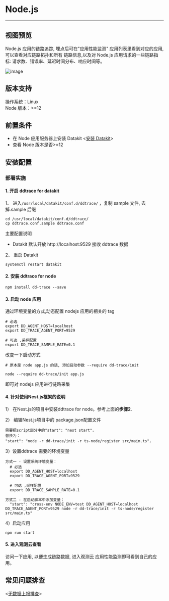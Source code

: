 
# Node.js
---

## 视图预览

Node.js 应用的链路追踪, 埋点后可在"应用性能监测" 应用列表里看到对应的应用,可以查看对应链路拓扑和所有 链路信息,以及对 Node.js 应用请求的一些链路指标: 请求数、错误率、延迟时间分布、响应时间等。

![image](imgs/input-ddtrace-nodejs-1.png)

## 版本支持

操作系统：Linux <br />Node 版本：>=12

## 前置条件

- 在 Node 应用服务器上安装 Datakit <[安装 Datakit](../datakit/datakit-install.md)>
- 查看 Node 版本是否>=12 

## 安装配置

### 部署实施

#### 1. 开启 ddtrace for datakit 

 1、 进入`/usr/local/datakit/conf.d/ddtrace/` ，复制 sample 文件, 去掉.sample 后缀

```
cd /usr/local/datakit/conf.d/ddtrace/
cp ddtrace.conf.sample ddtrace.conf
```
主要配置说明

-  Datakit 默认开放 http://localhost:9529 接收 ddtrace 数据

2、 重启 Datakit 

```
systemctl restart datakit
```

#### 2. 安装 ddtrace for node 

```
npm install dd-trace --save
```


#### 3. 启动 node 应用

通过环境变量的方式,动态配置 nodejs 应用的相关的 tag

```
# 必选
export DD_AGENT_HOST=localhost
export DD_TRACE_AGENT_PORT=9529

# 可选 ,采样配置
export DD_TRACE_SAMPLE_RATE=0.1
```

改变一下启动方式

```
# 原本是 node app.js 的话, 添加启动参数 --require dd-trace/init

node --require dd-trace/init app.js
```

即可对 nodejs 应用进行链路采集

#### 4. 针对使用Nest.js框架的说明

1） 在Nest.js的项目中安装ddtrace for node。参考上面的**步骤2**.

2） 编辑Nest.js项目中的 package.json配置文件
```
需要把script部分中的"start": "nest start"，
替换为：
"start": "node -r dd-trace/init -r ts-node/register src/main.ts"，
```
3）设置ddtrace 需要的环境变量
```
方式一 - 设置系统环境变量：
  # 必选
  export DD_AGENT_HOST=localhost
  export DD_TRACE_AGENT_PORT=9529

  # 可选 ,采样配置
  export DD_TRACE_SAMPLE_RATE=0.1
  
方式二 - 在启动脚本中添加变量：
  "start": "cross-env NODE_ENV=test DD_AGENT_HOST=localhost DD_TRACE_AGENT_PORT=9529 node -r dd-trace/init -r ts-node/register src/main.ts"
```
4）启动应用
```
npm run start
```

#### 5. 进入观测云查看

访问一下应用, 以便生成链路数据, 进入观测云 应用性能监测即可看到自己的应用。

## 常见问题排查

<[无数据上报排查](../datakit/why-no-data.md)>
